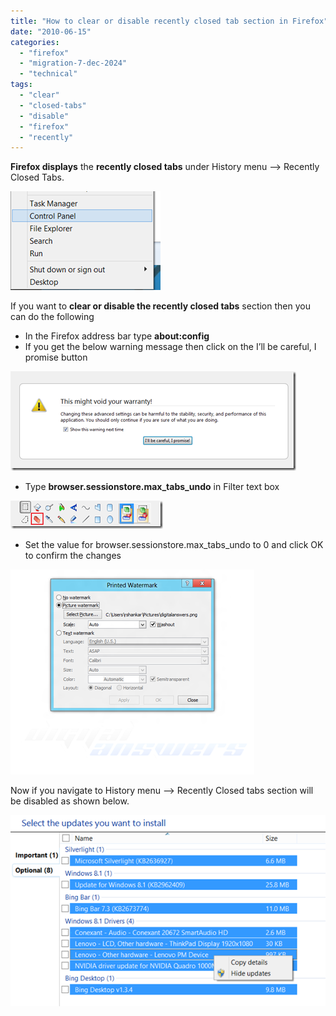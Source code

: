 ```yaml
---
title: "How to clear or disable recently closed tab section in Firefox"
date: "2010-06-15"
categories: 
  - "firefox"
  - "migration-7-dec-2024"
  - "technical"
tags: 
  - "clear"
  - "closed-tabs"
  - "disable"
  - "firefox"
  - "recently"
---
```


**Firefox displays** the **recently closed tabs** under History menu –> Recently Closed Tabs.

[![image](/assets/images/1_image_thumb38.png "image")](http://blogmines.com/blog/wp-content/uploads/2010/06/image38.png)

If you want to **clear or disable the recently closed tabs** section then you can do the following

- In the Firefox address bar type **about:config**
- If you get the below warning message then click on the I’ll be careful, I promise button

[![image](/assets/images/2_image_thumb39.png "image")](http://blogmines.com/blog/wp-content/uploads/2010/06/image39.png)

- Type **browser.sessionstore.max\_tabs\_undo** in Filter text box

[![image](/assets/images/1_image_thumb40.png "image")](http://blogmines.com/blog/wp-content/uploads/2010/06/image40.png)

- Set the value for browser.sessionstore.max\_tabs\_undo to 0 and click OK to confirm the changes

[![image](/assets/images/1_image_thumb41.png "image")](http://blogmines.com/blog/wp-content/uploads/2010/06/image41.png)

Now if you navigate to History menu –> Recently Closed tabs section will be disabled as shown below.

[![image](/assets/images/1_image_thumb42.png "image")](http://blogmines.com/blog/wp-content/uploads/2010/06/image42.png)
